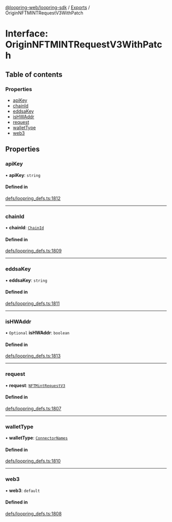 [@loopring-web/loopring-sdk](../README.md) / [Exports](../modules.md) / OriginNFTMINTRequestV3WithPatch

# Interface: OriginNFTMINTRequestV3WithPatch

## Table of contents

### Properties

- [apiKey](OriginNFTMINTRequestV3WithPatch.md#apikey)
- [chainId](OriginNFTMINTRequestV3WithPatch.md#chainid)
- [eddsaKey](OriginNFTMINTRequestV3WithPatch.md#eddsakey)
- [isHWAddr](OriginNFTMINTRequestV3WithPatch.md#ishwaddr)
- [request](OriginNFTMINTRequestV3WithPatch.md#request)
- [walletType](OriginNFTMINTRequestV3WithPatch.md#wallettype)
- [web3](OriginNFTMINTRequestV3WithPatch.md#web3)

## Properties

### apiKey

• **apiKey**: `string`

#### Defined in

[defs/loopring_defs.ts:1812](https://github.com/Loopring/loopring_sdk/blob/31597d7/src/defs/loopring_defs.ts#L1812)

___

### chainId

• **chainId**: [`ChainId`](../enums/ChainId.md)

#### Defined in

[defs/loopring_defs.ts:1809](https://github.com/Loopring/loopring_sdk/blob/31597d7/src/defs/loopring_defs.ts#L1809)

___

### eddsaKey

• **eddsaKey**: `string`

#### Defined in

[defs/loopring_defs.ts:1811](https://github.com/Loopring/loopring_sdk/blob/31597d7/src/defs/loopring_defs.ts#L1811)

___

### isHWAddr

• `Optional` **isHWAddr**: `boolean`

#### Defined in

[defs/loopring_defs.ts:1813](https://github.com/Loopring/loopring_sdk/blob/31597d7/src/defs/loopring_defs.ts#L1813)

___

### request

• **request**: [`NFTMintRequestV3`](NFTMintRequestV3.md)

#### Defined in

[defs/loopring_defs.ts:1807](https://github.com/Loopring/loopring_sdk/blob/31597d7/src/defs/loopring_defs.ts#L1807)

___

### walletType

• **walletType**: [`ConnectorNames`](../enums/ConnectorNames.md)

#### Defined in

[defs/loopring_defs.ts:1810](https://github.com/Loopring/loopring_sdk/blob/31597d7/src/defs/loopring_defs.ts#L1810)

___

### web3

• **web3**: `default`

#### Defined in

[defs/loopring_defs.ts:1808](https://github.com/Loopring/loopring_sdk/blob/31597d7/src/defs/loopring_defs.ts#L1808)
